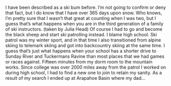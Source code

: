 <html><body><p>I have been described as a ski bum before. I’m not going to confirm or deny that fact, but I do know that I have over 365 days upon snow. Who knows, I’m pretty sure that I wasn’t that great at counting when I was two, but I guess that’s what happens when you are in the third generation of a family of ski instructors. (taken by Julia Head) Of course I had to go and become the black sheep and start ski patrolling instead. I blame high school. Ski patrol was my winter sport, and in that time I also transitioned from alpine skiing to telemark skiing and got into backcountry skiing at the same time. I guess that’s just what happens when your school has a shorter drive to Sunday River and Tuckermans Ravine than most places that we had games or races against. Fifteen minutes from my dorm room to the mountain works. Since college was over 2000 miles away from the patrol I worked on during high school, I had to find a new one to join to retain my sanity. As a result of my search I ended up at Arapahoe Basin where my dad…</p></body></html>